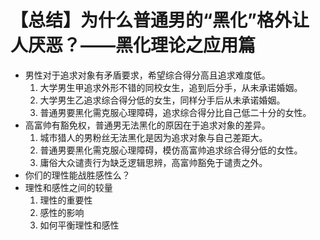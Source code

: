 # 【总结】为什么普通男的“黑化”格外让人厌恶？——黑化理论之应用篇

-   男性对于追求对象有矛盾要求，希望综合得分高且追求难度低。
    1.  大学男生甲追求外形不错的同校女生，追到后分手，从未承诺婚姻。
    2.  大学男生乙追求综合得分低的女生，同样分手后从未承诺婚姻。
    3.  普通男要黑化需克服心理障碍，追求综合得分比自己低二十分的女性。
-   高富帅有豁免权，普通男无法黑化的原因在于追求对象的差异。
    1.  城市猎人的男粉丝无法黑化是因为追求对象与自己差距大。
    2.  普通男要黑化需克服心理障碍，模仿高富帅追求综合得分低的女性。
    3.  庸俗大众谴责行为缺乏逻辑思辨，高富帅豁免于谴责之外。
-   你们的理性能战胜感性么？
-   理性和感性之间的较量
    1.  理性的重要性
    2.  感性的影响
    3.  如何平衡理性和感性